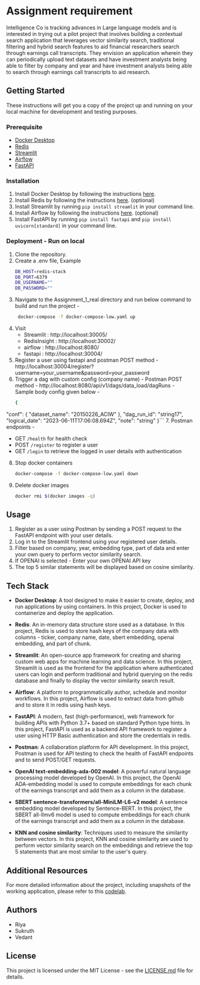 # Assignment requirement

Intelligence Co is tracking advances in Large language models and is interested in trying out
a pilot project that involves building a contextual search application that leverages vector
similarity search, traditional filtering and hybrid search features to aid financial researchers
search through earnings call transcripts. They envision an application wherein they can
periodically upload text datasets and have investment analysts being able to filter by
company and year and have investment analysts being able to search through earnings call
transcripts to aid research.

## Getting Started

These instructions will get you a copy of the project up and running on your local machine for development and testing purposes.

### Prerequisite

- [Docker Desktop](https://www.docker.com/products/docker-desktop)
- [Redis](https://redis.io/download)
- [Streamlit](./streamlit/)
- [Airflow](./airflow/)
- [FastAPI](./fastapi/)

### Installation

1. Install Docker Desktop by following the instructions [here](https://www.docker.com/products/docker-desktop).
2. Install Redis by following the instructions [here](https://redis.io/download). (optional)
3. Install Streamlit by running `pip install streamlit` in your command line.
4. Install Airflow by following the instructions [here](https://airflow.apache.org/docs/apache-airflow/stable/start.html). (optional)
5. Install FastAPI by running `pip install fastapi` and `pip install uvicorn[standard]` in your command line.

### Deployment - Run on local

1. Clone the repository.
2. Create a .env file, Example
    ```bash
    DB_HOST=redis-stack
    DB_PORT=6379
    DB_USERNAME=""
    DB_PASSWORD=""
    ```
3. Navigate to the Assignment_1_real directory and run below command to build and run the project -
   ```bash
    docker-compose -f docker-compose-low.yaml up
   ```
4. Visit
    - Streamlit : http://localhost:30005/
    - RedisInsight : http://localhost:30002/
    - airflow : http://localhost:8080/
    - fastapi : http://localhost:30004/
5. Register a user using fastapi and postman POST method - http://localhost:30004/register?username=your_username&password=your_password
6. Trigger a dag with custom config (company name) -
   Postman POST method - http://localhost:8080/api/v1/dags/data_load/dagRuns - Sample body config given below -
   ```bash
   {
  "conf": {
    "dataset_name": "20150226_ACIW"
  },
  "dag_run_id": "string17", 
  "logical_date": "2023-06-11T17:06:08.694Z",
  "note": "string"
    }```
7. Postman endpoints - 
-  GET `/health` for health check
-  POST `/register` to register a user
-  GET `/login` to retrieve the logged in user details with authentication
8. Stop docker containers
    ```bash
    docker-compose -f docker-compose-low.yaml down
    ```
9. Delete docker images
    ```bash
    docker rmi $(docker images -q)
    ```

## Usage

1. Register as a user using Postman by sending a POST request to the FastAPI endpoint with your user details.
2. Log in to the Streamlit frontend using your registered user details.
3. Filter based on company, year, embedding type, part of data and enter your own query to perform vector similarity search.
4. If OPENAI is selected - Enter your own OPENAI API key 
5. The top 5 similar statements will be displayed based on cosine similarity.

## Tech Stack

- **Docker Desktop**: A tool designed to make it easier to create, deploy, and run applications by using containers. In this project, Docker is used to containerize and deploy the application.
  

- **Redis**: An in-memory data structure store used as a database. In this project, Redis is used to store hash keys of the company data with columns - ticker, company name, date, sbert embedding, openai embedding, and part of chunk.


- **Streamlit**: An open-source app framework for creating and sharing custom web apps for machine learning and data science. In this project, Streamlit is used as the frontend for the application where authenticated users can login and perform traditional and hybrid querying on the redis database and finally to display the vector similarity search result.


- **Airflow**: A platform to programmatically author, schedule and monitor workflows. In this project, Airflow is used to extract data from github and to store it in redis using hash keys.


- **FastAPI**: A modern, fast (high-performance), web framework for building APIs with Python 3.7+ based on standard Python type hints. In this project, FastAPI is used as a backend API framework to register a user using HTTP Basic authentication and store the credentials in redis.


- **Postman**: A collaboration platform for API development. In this project, Postman is used for API testing to check the health of FastAPI endpoints and to send POST/GET requests.


- **OpenAI text-embedding-ada-002 model**: A powerful natural language processing model developed by OpenAI. In this project, the OpenAI ADA-embedding model is used to compute embeddings for each chunk of the earnings transcript and add them as a column in the database.


- **SBERT sentence-transformers/all-MiniLM-L6-v2 model**: A sentence embedding model developed by Sentence-BERT. In this project, the SBERT all-llmv6 model is used to compute embeddings for each chunk of the earnings transcript and add them as a column in the database.


- **KNN and cosine similarity**: Techniques used to measure the similarity between vectors. In this project, KNN and cosine similarity are used to perform vector similarity search on the embeddings and retrieve the top 5 statements that are most similar to the user's query.

## Additional Resources

For more detailed information about the project, including snapshots of the working application, please refer to this [codelab](https://codelabs-preview.appspot.com/?file_id=101FZQYWfYfxHDNTEZ28qzYGgoMIOP2VGISQvbXkRs68#0).


## Authors

- Riya
- Sukruth
- Vedant

## License

This project is licensed under the MIT License - see the [LICENSE.md](LICENSE.md) file for details.
